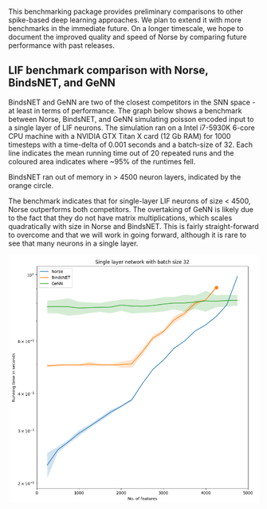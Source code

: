 This benchmarking package provides preliminary comparisons to 
other spike-based deep learning approaches.
We plan to extend it with more benchmarks in the immediate future.
On a longer timescale, we hope to document the improved quality and speed
of Norse by comparing future performance with past releases.

## LIF benchmark comparison with Norse, BindsNET, and GeNN
BindsNET and GeNN are two of the closest competitors in the SNN space - at
least in terms of performance.
The graph below shows a benchmark between Norse, BindsNET, and GeNN simulating
poisson encoded input to a single layer of LIF neurons. The simulation ran on a
Intel i7-5930K 6-core CPU machine with a NVIDIA GTX Titan X card (12 Gb RAM) for 1000 
timesteps with a time-delta of 0.001 seconds and a batch-size of 32.
Each line indicates the mean running time out of 20 repeated runs and the coloured
area indicates where ~95% of the runtimes fell.

BindsNET ran out of memory in > 4500 neuron layers, indicated by the orange circle.

The benchmark indicates that for single-layer LIF neurons of size < 4500, Norse outperforms both competitors.
The overtaking of GeNN is likely due to the fact that they do not have matrix multiplications, which scales quadratically with size in Norse and BindsNET.
This is fairly straight-forward to overcome and that we will work in 
going forward, although it is rare to see that many neurons in a single layer.

![](lif_benchmark.png)